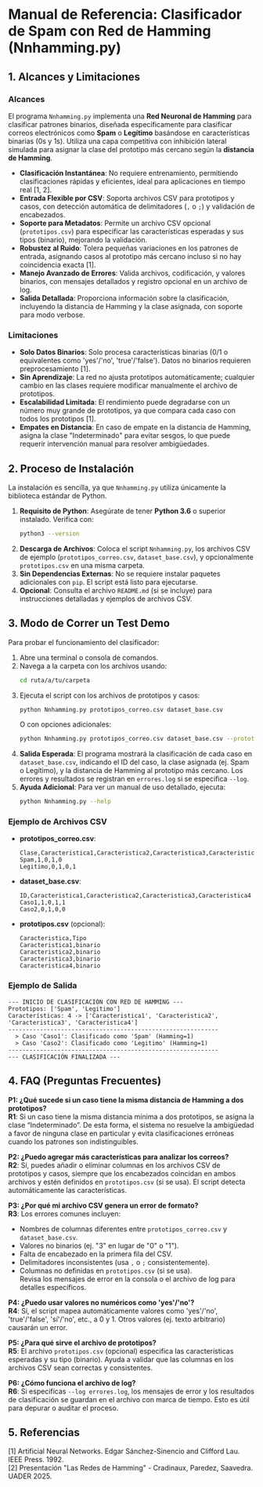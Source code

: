 # Manual de Referencia: Clasificador de Spam con Red de Hamming (Nnhamming.py)

## 1. Alcances y Limitaciones

### Alcances
El programa `Nnhamming.py` implementa una **Red Neuronal de Hamming** para clasificar patrones binarios, diseñada específicamente para clasificar correos electrónicos como **Spam** o **Legítimo** basándose en características binarias (0s y 1s). Utiliza una capa competitiva con inhibición lateral simulada para asignar la clase del prototipo más cercano según la **distancia de Hamming**.

- **Clasificación Instantánea**: No requiere entrenamiento, permitiendo clasificaciones rápidas y eficientes, ideal para aplicaciones en tiempo real [1, 2].
- **Entrada Flexible por CSV**: Soporta archivos CSV para prototipos y casos, con detección automática de delimitadores (`,` o `;`) y validación de encabezados.
- **Soporte para Metadatos**: Permite un archivo CSV opcional (`prototipos.csv`) para especificar las características esperadas y sus tipos (binario), mejorando la validación.
- **Robustez al Ruido**: Tolera pequeñas variaciones en los patrones de entrada, asignando casos al prototipo más cercano incluso si no hay coincidencia exacta [1].
- **Manejo Avanzado de Errores**: Valida archivos, codificación, y valores binarios, con mensajes detallados y registro opcional en un archivo de log.
- **Salida Detallada**: Proporciona información sobre la clasificación, incluyendo la distancia de Hamming y la clase asignada, con soporte para modo verbose.


### Limitaciones
- **Solo Datos Binarios**: Solo procesa características binarias (0/1 o equivalentes como 'yes'/'no', 'true'/'false'). Datos no binarios requieren preprocesamiento [1].
- **Sin Aprendizaje**: La red no ajusta prototipos automáticamente; cualquier cambio en las clases requiere modificar manualmente el archivo de prototipos.
- **Escalabilidad Limitada**: El rendimiento puede degradarse con un número muy grande de prototipos, ya que compara cada caso con todos los prototipos [1].
- **Empates en Distancia**: En caso de empate en la distancia de Hamming, asigna la clase "Indeterminado" para evitar sesgos, lo que puede requerir intervención manual para resolver ambigüedades.

## 2. Proceso de Instalación

La instalación es sencilla, ya que `Nnhamming.py` utiliza únicamente la biblioteca estándar de Python.

1. **Requisito de Python**: Asegúrate de tener **Python 3.6** o superior instalado. Verifica con:
   ```bash
   python3 --version
   ```
2. **Descarga de Archivos**: Coloca el script `Nnhamming.py`, los archivos CSV de ejemplo (`prototipos_correo.csv`, `dataset_base.csv`), y opcionalmente `prototipos.csv` en una misma carpeta.
3. **Sin Dependencias Externas**: No se requiere instalar paquetes adicionales con `pip`. El script está listo para ejecutarse.
4. **Opcional**: Consulta el archivo `README.md` (si se incluye) para instrucciones detalladas y ejemplos de archivos CSV.

## 3. Modo de Correr un Test Demo

Para probar el funcionamiento del clasificador:

1. Abre una terminal o consola de comandos.
2. Navega a la carpeta con los archivos usando:
   ```bash
   cd ruta/a/tu/carpeta
   ```
3. Ejecuta el script con los archivos de prototipos y casos:
   ```bash
   python Nnhamming.py prototipos_correo.csv dataset_base.csv
   ```
   O con opciones adicionales:
   ```bash
   python Nnhamming.py prototipos_correo.csv dataset_base.csv --prototipos prototipos.csv --log errores.log --verbose
   ```
4. **Salida Esperada**: El programa mostrará la clasificación de cada caso en `dataset_base.csv`, indicando el ID del caso, la clase asignada (ej. Spam o Legítimo), y la distancia de Hamming al prototipo más cercano. Los errores y resultados se registran en `errores.log` si se especifica `--log`.
5. **Ayuda Adicional**: Para ver un manual de uso detallado, ejecuta:
   ```bash
   python Nnhamming.py --help
   ```

### Ejemplo de Archivos CSV
- **prototipos_correo.csv**:
  ```csv
  Clase,Caracteristica1,Caracteristica2,Caracteristica3,Caracteristica4
  Spam,1,0,1,0
  Legitimo,0,1,0,1
  ```
- **dataset_base.csv**:
  ```csv
  ID,Caracteristica1,Caracteristica2,Caracteristica3,Caracteristica4
  Caso1,1,0,1,1
  Caso2,0,1,0,0
  ```
- **prototipos.csv** (opcional):
  ```csv
  Caracteristica,Tipo
  Caracteristica1,binario
  Caracteristica2,binario
  Caracteristica3,binario
  Caracteristica4,binario
  ```

### Ejemplo de Salida
```plaintext
--- INICIO DE CLASIFICACIÓN CON RED DE HAMMING ---
Prototipos: ['Spam', 'Legitimo']
Características: 4 -> ['Caracteristica1', 'Caracteristica2', 'Caracteristica3', 'Caracteristica4']
------------------------------------------------------------
  > Caso 'Caso1': Clasificado como 'Spam' (Hamming=1)
  > Caso 'Caso2': Clasificado como 'Legitimo' (Hamming=1)
------------------------------------------------------------
--- CLASIFICACIÓN FINALIZADA ---
```

## 4. FAQ (Preguntas Frecuentes)

**P1: ¿Qué sucede si un caso tiene la misma distancia de Hamming a dos prototipos?**  
**R1**: Si un caso tiene la misma distancia mínima a dos prototipos, se asigna la clase “Indeterminado”. De esta forma, el sistema no resuelve la ambigüedad a favor de ninguna clase en particular y evita clasificaciones erróneas cuando los patrones son indistinguibles.

**P2: ¿Puedo agregar más características para analizar los correos?**  
**R2**: Sí, puedes añadir o eliminar columnas en los archivos CSV de prototipos y casos, siempre que los encabezados coincidan en ambos archivos y estén definidos en `prototipos.csv` (si se usa). El script detecta automáticamente las características.

**P3: ¿Por qué mi archivo CSV genera un error de formato?**  
**R3**: Los errores comunes incluyen:  
- Nombres de columnas diferentes entre `prototipos_correo.csv` y `dataset_base.csv`.  
- Valores no binarios (ej. "3" en lugar de "0" o "1").  
- Falta de encabezado en la primera fila del CSV.  
- Delimitadores inconsistentes (usa `,` o `;` consistentemente).  
- Columnas no definidas en `prototipos.csv` (si se usa).  
Revisa los mensajes de error en la consola o el archivo de log para detalles específicos.

**P4: ¿Puedo usar valores no numéricos como 'yes'/'no'?**  
**R4**: Sí, el script mapea automáticamente valores como 'yes'/'no', 'true'/'false', 'sí'/'no', etc., a 0 y 1. Otros valores (ej. texto arbitrario) causarán un error.

**P5: ¿Para qué sirve el archivo de prototipos?**  
**R5**: El archivo `prototipos.csv` (opcional) especifica las características esperadas y su tipo (binario). Ayuda a validar que las columnas en los archivos CSV sean correctas y consistentes.

**P6: ¿Cómo funciona el archivo de log?**  
**R6**: Si especificas `--log errores.log`, los mensajes de error y los resultados de clasificación se guardan en el archivo con marca de tiempo. Esto es útil para depurar o auditar el proceso.

## 5. Referencias
[1] Artificial Neural Networks. Edgar Sánchez-Sinencio and Clifford Lau. IEEE Press. 1992.  
[2] Presentación "Las Redes de Hamming" - Cradinaux, Paredez, Saavedra. UADER 2025.
